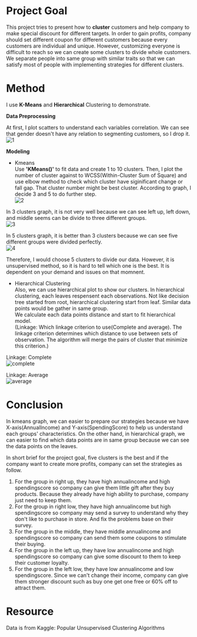 # Project Goal
This project tries to present how to <b>cluster</b> customers and help company to make special discount for different targets. 
In order to gain profits, company should set different coupon for different customers because every customers are individual and unique. However, customizing everyone is difficult
to reach so we can create some clusters to divide whole customers. We separate people into same group with similar traits so that we can satisfy most of people
with implementing strategies for different clusters.

# Method
I use <b>K-Means</b> and <b>Hierarchical</b> Clustering to demonstrate.  

<b> Data Preprocessing</b>  

At first, I plot scatters to understand each variables correlation. We can see that gender doesn't have any relation to segmenting customers, so I drop it.  
![1](https://user-images.githubusercontent.com/67025904/134706737-8d0f6e59-ce7e-45dc-a794-12a236bd7043.jpg)

<b>Modeling</b>  

- Kmeans  
Use <b>'KMeans()'</b> to fit data and create 1 to 10 clusters. Then, I plot the number of cluster against to WCSS(Within-Cluster Sum of Square) and use elbow method to check which cluster have siginificant change or fall gap. That cluster number might be best cluster. According to graph, I decide 3 and 5 to do further step.  
![2](https://user-images.githubusercontent.com/67025904/137165465-50679e6d-b2d9-4b79-882e-72b0d2aaa65b.jpg)

In 3 clusters graph, it is not very well because we can see left up, left down, and middle seems can be divide to three different groups.  
![3](https://user-images.githubusercontent.com/67025904/134712186-0fdce8cc-0f20-41f4-a6bf-4daec303d8c6.jpg)

In 5 clusters graph, it is better than 3 clusters because we can see five different groups were divided perfectly.  
![4](https://user-images.githubusercontent.com/67025904/134712632-e575e3b7-4736-4ea2-85cc-81c3ceebf569.jpg)

Therefore, I would choose 5 clusters to divide our data. However, it is unsupervised method, so it is hard to tell which one is the best. It is dependent on your demand and issues on that momnent.

- Hierarchical Clustering  
Also, we can use hierarchical plot to show our clusters. In hierarchical clustering, each leaves respensent each observations. Not like decision tree started from root, hierarchical clustering start from leaf. Similar data points would be gather in same group.  
We calculate each data points distance and start to fit hierarchical model.  
(Linkage: Which linkage criterion to use(Complete and average). The linkage criterion determines which distance to use between sets of observation. The algorithm will merge the pairs of cluster that minimize this criterion.)  

Linkage: Complete  
![complete](https://user-images.githubusercontent.com/67025904/134714568-40059a0f-ecd4-43f6-8ff7-dfd022f6564a.png)

Linkage: Average  
![average](https://user-images.githubusercontent.com/67025904/134714770-960de2ed-144f-4b18-9e93-9b24257d7c8e.png)

# Conclusion
In kmeans graph, we can easier to prepare our strategies because we have X-axis(AnnualIncome) and Y-axis(SpendingScore) to help us understand each groups' characteristics. On the other hand, in hierarchical graph, we can easier to find which data points are in same group because we can see the data points on the leaves.  

In short brief for the project goal, five clusters is the best and if the company want to create more profits, company can set the strategies as follow.  
1. For the group in right up, they have high annualincome and high spendingscore so company can give them little gift after they buy products. Because they already have high ability to purchase, company just need to keep them.  
2. For the group in right low, they have high annualincome but high spendingscore so company may send a survey to understand why they don't like to purchase in store. And fix the problems base on their survey.  
3. For the group in the middle, they have middle annualincome and spendingscore so company can send them some coupons to stimulate their buying.  
4. For the group in the left up, they have low annualincome and high spendingscore so company can give some discount to them to keep their customer loyalty.  
5. For the group in the left low, they have low annualincome and low spendingscore. Since we can't change their income, company can give them stronger discount such as buy one get one free or 60% off to attract them.  

# Resource
Data is from Kaggle: Popular Unsupervised Clustering Algorithms
